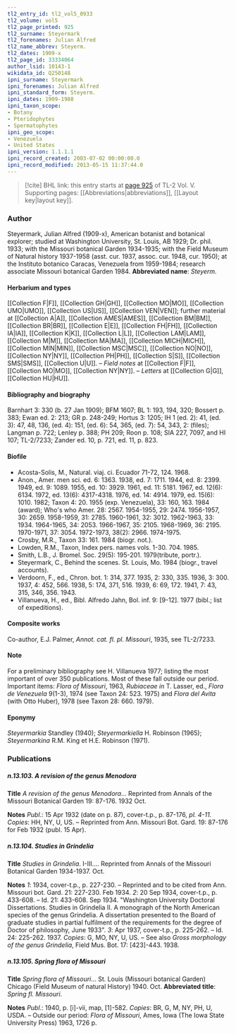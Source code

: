 ```yaml
---
tl2_entry_id: tl2_vol5_0933
tl2_volume: vol5
tl2_page_printed: 925
tl2_surname: Steyermark
tl2_forenames: Julian Alfred
tl2_name_abbrev: Steyerm.
tl2_dates: 1909-x
tl2_page_id: 33334064
author_lsid: 10143-1
wikidata_id: Q250148
ipni_surname: Steyermark
ipni_forenames: Julian Alfred
ipni_standard_form: Steyerm.
ipni_dates: 1909-1988
ipni_taxon_scope: 
- Botany
- Pteridophytes
- Spermatophytes
ipni_geo_scope: 
- Venezuela
- United States
ipni_version: 1.1.1.1
ipni_record_created: 2003-07-02 00:00:00.0
ipni_record_modified: 2013-05-15 11:37:44.0
---
```



> [!cite] BHL link: this entry starts at [page 925](https://www.biodiversitylibrary.org/page/33334064) of TL-2 Vol. V.
> Supporting pages: [[Abbreviations|abbreviations]], [[Layout key|layout key]].

### Author

Steyermark, Julian Alfred (1909-x), American botanist and botanical explorer; studied at Washington University, St. Louis, AB 1929; Dr. phil. 1933; with the Missouri botanical Garden 1934-1935; with the Field Museum of Natural history 1937-1958 (asst. cur. 1937, assoc. cur. 1948, cur. 1950); at the Instituto botanico Caracas, Venezuela from 1959-1984; research associate Missouri botanical Garden 1984. 
**Abbreviated name**: *Steyerm.*

#### Herbarium and types

[[Collection F|F]], [[Collection GH|GH]], [[Collection MO|MO]], [[Collection UMO|UMO]], [[Collection US|US]], [[Collection VEN|VEN]]; further material at [[Collection A|A]], [[Collection AMES|AMES]], [[Collection BM|BM]], [[Collection BR|BR]], [[Collection E|E]], [[Collection FH|FH]], [[Collection IA|IA]], [[Collection K|K]], [[Collection L|L]], [[Collection LAM|LAM]], [[Collection M|M]], [[Collection MA|MA]], [[Collection MICH|MICH]], [[Collection MIN|MIN]], [[Collection MSC|MSC]], [[Collection NO|NO]], [[Collection NY|NY]], [[Collection PH|PH]], [[Collection S|S]], [[Collection SMS|SMS]], [[Collection U|U]]. – *Field notes* at [[Collection F|F]], [[Collection MO|MO]], [[Collection NY|NY]]. – *Letters* at [[Collection G|G]], [[Collection HU|HU]].

#### Bibliography and biography

Barnhart 3: 330 (b. 27 Jan 1909); BFM 1607; BL 1: 193, 194, 320; Bossert p. 383; Ewan ed. 2: 213; GR p. 248-249; Hortus 3: 1205; IH 1 (ed. 2): 41, (ed. 3): 47, 48, 136, (ed. 4): 151, (ed. 6): 54, 365, (ed. 7): 54, 343, 2: (files); Langman p. 722; Lenley p. 388; PH 209; Roon p. 108; SIA 227, 7097, and HI 107; TL-2/7233; Zander ed. 10, p. 721, ed. 11, p. 823.

#### Biofile

- Acosta-Solis, M., Natural. viaj. ci. Ecuador 71-72, 124. 1968.
- Anon., Amer. men sci. ed. 6: 1363. 1938, ed. 7: 1711. 1944, ed. 8: 2399. 1949, ed. 9: 1089. 1955, ed. 10: 3929. 1961, ed. 11: 5181. 1967, ed. 12(6): 6134. 1972, ed. 13(6): 4317-4318. 1976, ed. 14: 4914. 1979, ed. 15(6): 1010. 1982; Taxon 4: 20. 1955 (exp. Venezuela), 33: 160, 163. 1984 (award); Who's who Amer. 28: 2567. 1954-1955, 29: 2474. 1956-1957, 30: 2659. 1958-1959, 31: 2785. 1960-1961, 32: 3012. 1962-1963, 33: 1934. 1964-1965, 34: 2053. 1966-1967, 35: 2105. 1968-1969, 36: 2195. 1970-1971, 37: 3054. 1972-1973, 38(2): 2966. 1974-1975.
- Crosby, M.R., Taxon 33: 161. 1984 (biogr. not.).
- Lowden, R.M., Taxon, Index pers. names vols. 1-30. 704. 1985.
- Smith, L.B., J. Bromel. Soc. 29(5): 195-201. 1979(tribute, portr.).
- Steyermark, C., Behind the scenes. St. Louis, Mo. 1984 (biogr., travel accounts).
- Verdoorn, F., ed., Chron. bot. 1: 314, 377. 1935, 2: 330, 335. 1936, 3: 300. 1937, 4: 452, 566. 1938, 5: 174, 371, 516. 1939, 6: 69, 172. 1941, 7: 43, 315, 346, 356. 1943.
- Villanueva, H., ed., Bibl. Alfredo Jahn, Bol. inf. 9: \[9-12\]. 1977 (bibl.; list of expeditions).

#### Composite works

Co-author, E.J. Palmer, *Annot. cat. fl. pl. Missouri*, 1935, see TL-2/7233.

#### Note

For a preliminary bibliography see H. Villanueva 1977; listing the most important of over 350 publications. Most of these fall outside our period. Important items: *Flora of Missouri*, 1963, *Rubiaceae in* T. Lasser, ed., *Flora de Venezuela* 9(1-3), 1974 (see Taxon 24: 523. 1975) and *Flora del Avita* (with Otto Huber), 1978 (see Taxon 28: 660. 1979).

#### Eponymy

*Steyermarkia* Standley (1940); *Steyermarkiella* H. Robinson (1965); *Steyermarkina* R.M. King et H.E. Robinson (1971).

### Publications

##### n.13.103. A revision of the genus Menodora

**Title**
*A revision of the genus Menodora*... Reprinted from Annals of the Missouri Botanical Garden 19: 87-176. 1932 Oct.

**Notes**
*Publ*.: 15 Apr 1932 (date on p. 87), cover-t.p., p. 87-176, *pl. 4-11. Copies*: HH, NY, U, US. – Reprinted from Ann. Missouri Bot. Gard. 19: 87-176 for Feb 1932 (publ. 15 Apr).

##### n.13.104. Studies in Grindelia

**Title**
*Studies in Grindelia*. I-III.... Reprinted from Annals of the Missouri Botanical Garden 1934-1937. Oct.

**Notes**
*1*: 1934, cover-t.p., p. 227-230. – Reprinted and to be cited from Ann. Missouri bot. Gard. 21: 227-230. Feb 1934.
*2*: 20 Sep 1934, cover-t.p., p. 433-608. – Id. 21: 433-608. Sep 1934. "Washington University Doctoral Dissertations. Studies in Grindelia II. A monograph of the North American species of the genus Grindelia. A dissertation presented to the Board of graduate studies in partial fulfilment of the requirements for the degree of Doctor of philosophy, June 1933".
*3*: Apr 1937, cover-t.p., p. 225-262. – Id. 24: 225-262. 1937.
*Copies*: G, MO, NY, U, US. – See also *Gross morphology of the genus Grindelia*, Field Mus. Bot. 17: \[423\]-443. 1938.

##### n.13.105. Spring flora of Missouri

**Title**
*Spring flora of Missouri*... St. Louis (Missouri botanical Garden) Chicago (Field Museum of natural History) 1940. Oct.
**Abbreviated title**: *Spring fl. Missouri*.

**Notes**
*Publ*.: 1940, p. \[i\]-vii, map, \[1\]-582. *Copies*: BR, G, M, NY, PH, U, USDA. – Outside our period: *Flora of Missouri*, Ames, Iowa (The Iowa State University Press) 1963, 1726 p.
